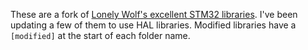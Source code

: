 These are a fork of [Lonely Wolf's excellent STM32 libraries](https://github.com/LonelyWolf/stm32). I've been updating a few of them to use HAL libraries. Modified libraries have a `[modified]` at the start of each folder name. 